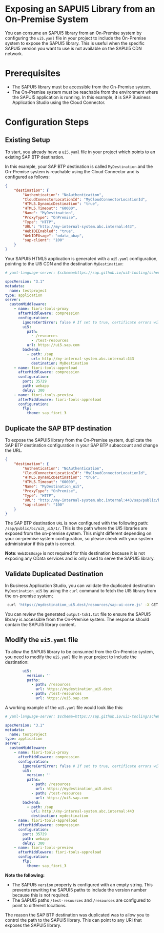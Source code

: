 # Exposing an SAPUI5 Library from an On-Premise System

You can consume an SAPUI5 library from an On-Premise system by configuring the `ui5.yaml` file in your project to include the On-Premise system to expose the SAPUI5 library. This is useful when the specific SAPUI5 version you want to use is not available on the SAPUI5 CDN network. 


# Prerequisites
- The SAPUI5 library must be accessible from the On-Premise system.
- The On-Premise system must be reachable from the environment where the SAPUI5 application is running. In this example, it is SAP Business Application Studio using the Cloud Connector.

# Configuration Steps

## Existing Setup

To start, you already have a `ui5.yaml` file in your project which points to an existing SAP BTP destination.

In this example, your SAP BTP destination is called `MyDestination` and the On-Premise system is reachable using the Cloud Connector and is configured as follows:

```JSON
{
    "destination": {
        "Authentication": "NoAuthentication",
        "CloudConnectorLocationId": "MyCloudConnectorLocationId",
        "HTML5.DynamicDestination": "true",
        "HTML5.Timeout": "60000",
        "Name": "MyDestination",
        "ProxyType": "OnPremise",
        "Type": "HTTP",
        "URL": "http://my-internal-system.abc.internal:443",
        "WebIDEEnabled": "true",
        "WebIDEUsage": "odata_abap",
        "sap-client": "100"
    }
}
```

Your SAPUI5 HTML5 application is generated with a `ui5.yaml` configuration, pointing to the UI5 CDN and the destination `MyDestination`:

```yaml
# yaml-language-server: $schema=https://sap.github.io/ui5-tooling/schema/ui5.yaml.json

specVersion: "3.1"
metadata:
  name: testproject
type: application
server:
  customMiddleware:
    - name: fiori-tools-proxy
      afterMiddleware: compression
      configuration:
        ignoreCertError: false # If set to true, certificate errors will be ignored and self-signed certificates will be accepted.
        ui5:
          path:
            - /resources
            - /test-resources
          url: https://ui5.sap.com           
        backend:
          - path: /sap
            url: http://my-internal-system.abc.internal:443
            destination: MyDestination
    - name: fiori-tools-appreload
      afterMiddleware: compression
      configuration:
        port: 35729
        path: webapp
        delay: 300
    - name: fiori-tools-preview
      afterMiddleware: fiori-tools-appreload
      configuration:
        flp:
          theme: sap_fiori_3
```

## Duplicate the SAP BTP destination

To expose the SAPUI5 library from the On-Premise system, duplicate the SAP BTP destination configuration in your SAP BTP subaccount and change the URL.

```JSON
{
    "destination": {
        "Authentication": "NoAuthentication",
        "CloudConnectorLocationId": "MyCloudConnectorLocationId",
        "HTML5.DynamicDestination": "true",
        "HTML5.Timeout": "60000",
        "Name": "MyDestination_ui5",
        "ProxyType": "OnPremise",
        "Type": "HTTP",
        "URL": "http://my-internal-system.abc.internal:443/sap/public/bc/ui5_ui5/1/",       
        "sap-client": "100"
    }
}
```

The SAP BTP destination `URL` is now configured with the following path: `/sap/public/bc/ui5_ui5/1/`. This is the path where the UI5 libraries are exposed from the on-premise system. This might different depending on your on-premise system configuration, so please check with your system administrator if this path is correct.

**Note:** `WebIDEUsage` is not required for this destination because it is not exposing any OData services and is only used to serve the SAPUI5 library.

## Validate Duplicated Destination

In Business Application Studio, you can validate the duplicated destination `MyDestination_ui5` by using the `curl` command to fetch the UI5 library from the on-premise system;

```bash
 curl 'https://mydestination_ui5.dest/resources/sap-ui-core.js' -X GET -i -H 'X-Csrf-Token: fetch' > output-tsk1.txt
```

You can review the generated `output-tsk1.txt` file to ensure the SAPUI5 library is accessible from the On-Premise system. The response should contain the SAPUI5 library content.

## Modify the `ui5.yaml` file

To allow the SAPUI5 library to be consumed from the On-Premise system, you need to modify the `ui5.yaml` file in your project to include the destination:

```yaml
        ui5:
          version: ''
          paths:
            - path: /resources
              url: https://mydestination_ui5.dest
            - path: /test-resources
              url: https://ui5.sap.com    
```

A working example of the `ui5.yaml` file would look like this:

```yaml
# yaml-language-server: $schema=https://sap.github.io/ui5-tooling/schema/ui5.yaml.json

specVersion: "3.1"
metadata:
  name: testproject
type: application
server:
  customMiddleware:
    - name: fiori-tools-proxy
      afterMiddleware: compression
      configuration:
        ignoreCertError: false # If set to true, certificate errors will be ignored and self-signed certificates will be accepted.
        ui5:
          version: ''
          paths:
            - path: /resources          
              url: https://mydestination_ui5.dest                    
            - path: /test-resources
              url: https://ui5.sap.com                
        backend:
          - path: /sap
            url: http://my-internal-system.abc.internal:443
            destination: mydestination
    - name: fiori-tools-appreload
      afterMiddleware: compression
      configuration:
        port: 35729
        path: webapp
        delay: 300
    - name: fiori-tools-preview
      afterMiddleware: fiori-tools-appreload
      configuration:
        flp:
          theme: sap_fiori_3
```

**Note the following:**
- The SAPUI5 `version` property is configured with an empty string. This prevents rewriting the SAPUI5 paths to include the version number because this is not required.
- The SAPUI5 paths `/test-resources` and `/resources` are configured to point to different locations.

The reason the SAP BTP destination was duplicated was to allow you to control the path to the SAPUI5 library. This can point to any URI that exposes the SAPUI5 library.
